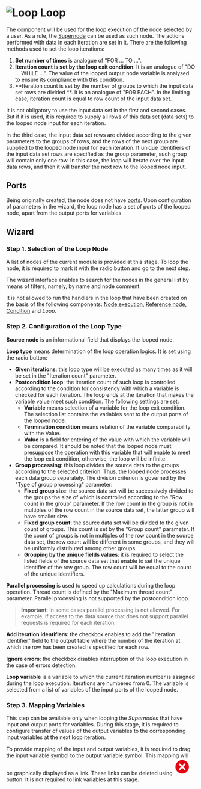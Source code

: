 # ![Loop](../../images/icons/components/loop_default.svg) Loop

The component will be used for the loop execution of the node selected by a user. As a rule, the [Supernode](./submodel.md) can be used as such node. The actions performed with data in each iteration are set in it. There are the following methods used to set the loop iterations:

1. **Set number of times** is analogue of "FOR ... TO ...".
2. **Iteration count is set by the loop exit condition**. It is an analogue of "DO ... WHILE ...". The value of the looped output node variable is analysed to ensure its compliance with this condition.
3. **Iteration count is set by the number of groups to which the input data set rows are divided **. It is an analogue of "FOR EACH". In the limiting case, iteration count is equal to row count of the input data set.

It is not obligatory to use the input data set in the first and second cases. But if it is used, it is required to supply all rows of this data set (data sets) to the looped node input for each iteration.

In the third case, the input data set rows are divided according to the given parameters to the groups of rows, and the rows of the next group are supplied to the looped node input for each iteration. If unique identifiers of the input data set rows are specified as the group parameter, such group will contain only one row. In this case, the loop will iterate over the input data rows, and then it will transfer the next row to the looped node input.

## Ports

Being originally created, the node does not have [ports](../../scenario/ports/README.md). Upon configuration of parameters in the wizard, the loop node has a set of ports of the looped node, apart from the output ports for variables.

## Wizard

### Step 1. Selection of the Loop Node

A list of nodes of the current module is provided at this stage. To loop the node, it is required to mark it with the radio button and go to the next step.

The wizard interface enables to search for the nodes in the general list by means of filters, namely, by name and node comment.

It is not allowed to run the handlers in the loop that have been created on the basis of the following components: [Node execution](./execute-node.md), [Reference node](./unit-link.md), [Condition](./condition.md) and *Loop*.

### Step 2. Configuration of the Loop Type

**Source node** is an informational field that displays the looped node.

**Loop type** means determination of the loop operation logics. It is set using the radio button:

* **Given iterations**: this loop type will be executed as many times as it will be set in the "Iteration count" parameter.
* **Postcondition loop**: the iteration count of such loop is controlled according to the condition for consistency with which a variable is checked for each iteration. The loop ends at the iteration that makes the variable value meet such condition. The following settings are set:
   * **Variable** means selection of a variable for the loop exit condition. The selection list contains the variables sent to the output ports of the looped node.
   * **Termination condition** means relation of the variable comparability with the Value.
   * **Value** is a field for entering of the value with which the variable will be compared. It should be noted that the looped node must presuppose the operation with this variable that will enable to meet the loop exit condition, otherwise, the loop will be infinite.
* **Group processing**: this loop divides the source data to the groups according to the selected criterion. Thus, the looped node processes each data group separately. The division criterion is governed by the "Type of group processing" parameter:
   * **Fixed group size**: the source data set will be successively divided to the groups the size of which is controlled according to the "Row count in the group" parameter. If the row count in the group is not in multiples of the row count in the source data set, the latter group will have smaller size.
   * **Fixed group count**: the source data set will be divided to the given count of groups. This count is set by the "Group count" parameter. If the count of groups is not in multiples of the row count in the source data set, the row count will be different in some groups, and they will be uniformly distributed among other groups.
   * **Grouping by the unique fields values**: it is required to select the listed fields of the source data set that enable to set the unique identifier of the row group. The row count will be equal to the count of the unique identifiers.

**Parallel processing** is used to speed up calculations during the loop operation. Thread count is defined by the "Maximum thread count" parameter. Parallel processing is not supported by the postcondition loop.

> **Important**: In some cases parallel processing is not allowed. For example, if access to the data source that does not support parallel requests is required for each iteration.

**Add iteration identifiers**: the checkbox enables to add the "Iteration identifier" field to the output table where the number of the iteration at which the row has been created is specified for each row.

**Ignore errors**: the checkbox disables interruption of the loop execution in the case of errors detection.

**Loop variable** is a variable to which the current iteration number is assigned during the loop execution. Iterations are numbered from 0. The variable is selected from a list of variables of the input ports of the looped node.

### Step 3. Mapping Variables

This step can be available only when looping the *Supernodes* that have input and output ports for variables. During this stage, it is required to configure transfer of values of the output variables to the corresponding input variables at the next loop iteration.

To provide mapping of the input and output variables, it is required to drag the input variable symbol to the output variable symbol. This mapping will be graphically displayed as a link. These links can be deleted using ![Delete link](../../images/icons/link-grid/remove-link_hover.svg) button.
It is not required to link variables at this stage.
